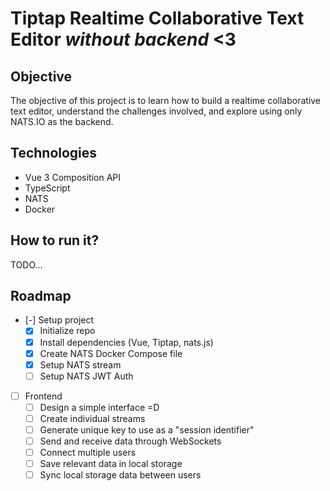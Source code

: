 # Tiptap Realtime Collaborative Text Editor _without backend_ <3

## Objective

The objective of this project is to learn how to build a realtime collaborative text editor, understand the challenges involved, and explore using only NATS.IO as the backend.

## Technologies

- Vue 3 Composition API
- TypeScript
- NATS
- Docker

## How to run it?

TODO...

## Roadmap

- [-] Setup project
  - [x] Initialize repo
  - [x] Install dependencies (Vue, Tiptap, nats.js)
  - [x] Create NATS Docker Compose file
  - [x] Setup NATS stream
  - [ ] Setup NATS JWT Auth
- [ ] Frontend
  - [ ] Design a simple interface =D
  - [ ] Create individual streams
  - [ ] Generate unique key to use as a "session identifier"
  - [ ] Send and receive data through WebSockets
  - [ ] Connect multiple users
  - [ ] Save relevant data in local storage
  - [ ] Sync local storage data between users
